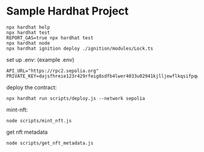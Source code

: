 # Sample Hardhat Project

```shell
npx hardhat help
npx hardhat test
REPORT_GAS=true npx hardhat test
npx hardhat node
npx hardhat ignition deploy ./ignition/modules/Lock.ts
```
set up .env: (example .env)
```shell
API_URL="https://rpc2.sepolia.org"
PRIVATE_KEY=dajsfhreie123r429rfeig8sdfb4lwer4033u02941kjlljewflkqsifpqwoe234
```

deploy the contract:
```shell
npx hardhat run scripts/deploy.js --network sepolia
```

mint-nft:
```shell
node scripts/mint_nft.js
```

get nft metadata
```shell
node scripts/get_nft_metadata.js
```
